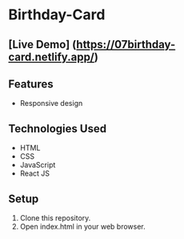 # Birthday-Card

## [Live Demo] (https://07birthday-card.netlify.app/) 

## Features

- Responsive design
  

## Technologies Used

- HTML
- CSS
- JavaScript
- React JS

## Setup
1. Clone this repository.
2. Open index.html in your web browser.


